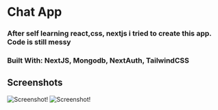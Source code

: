 # Chat App
### After self learning react,css, nextjs i tried to create this app. Code is still messy
### Built With: NextJS, Mongodb, NextAuth, TailwindCSS
## Screenshots

![Screenshot!](https://i.ibb.co/hH9m8zT/Screenshot-20220211-193653.png "Desktop View")
![Screenshot!](https://i.ibb.co/pxLtrkW/Screenshot-20220211-193738.png "Mobile View")
